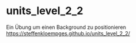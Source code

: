 # units_level_2_2

Ein Übung um einen Background zu positionieren
https://steffenkloempges.github.io/units_level_2_2/
